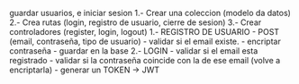 guardar usuarios, e iniciar sesion
1.- Crear una coleccion (modelo da datos)
2.- Crea rutas (login, registro de usuario, cierre de sesion)
3.- Crear controladores (register, login, logout)
1.- REGISTRO DE USUARIO - POST (email, contraseña, tipo de usuario) - validar si el email existe. - encriptar contraseña - guardar en la base
2.- LOGIN - validar si el email esta registrado - validar si la contraseña coincide con la de ese email (volve a encriptarla) - generar un TOKEN -> JWT
